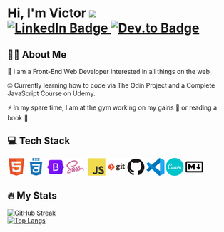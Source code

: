 <h1>
  Hi, I'm Victor
  <img src="https://media.giphy.com/media/hvRJCLFzcasrR4ia7z/giphy.gif" width="30px"/>
  <div id="badges">
    <a href="https://linkedin.com/in/victor-ikee">
      <img src="https://img.shields.io/badge/LinkedIn-blue?style=for-the-badge&logo=linkedin&logoColor=white" alt="LinkedIn Badge"/>
    </a>
    <a href="https://dev.to/globoivic">
      <img src="https://img.shields.io/badge/Dev.to-black?style=for-the-badge&logo=dev.to&logoColor=black" alt="Dev.to Badge"/>
    </a>
  </div>
 </h1>
 
## 👨‍💻 About Me
🔭 I am a Front-End Web Developer interested in all things on the web

🤓 Currently learning how to code via The Odin Project and a Complete JavaScript Course on Udemy.

⚡ In my spare time, I am at the gym working on my gains 💪 or reading a book 📖

## 💻 Tech Stack
<div>
  <img src="https://github.com/devicons/devicon/blob/master/icons/html5/html5-original.svg" title="HTML5" alt="HTML" width="40" height="40"/>
  <img src="https://github.com/devicons/devicon/blob/master/icons/css3/css3-plain-wordmark.svg" title="CSS3" alt="CSS" width="40" height="40"/>
  <img src="https://github.com/devicons/devicon/blob/master/icons/bootstrap/bootstrap-original.svg" title="Bootstrap" alt="Bootstrap" width="40" height="40"/>
  <img src="https://github.com/devicons/devicon/blob/master/icons/sass/sass-original.svg"  title="Saas" alt="Saas" width="40" height="40"/>&nbsp;
  <img src="https://github.com/devicons/devicon/blob/master/icons/javascript/javascript-original.svg" title="JavaScript" alt="JavaScript" width="40" height="40"/>
  <img src="https://github.com/devicons/devicon/blob/master/icons/git/git-original-wordmark.svg" title="Git" **alt="Git" width="40" height="40"/>
  <img src="https://github.com/devicons/devicon/blob/master/icons/github/github-original.svg" title="Github" **alt="Github" width="40" height="40"/>
  <img src="https://github.com/devicons/devicon/blob/master/icons/vscode/vscode-original.svg" title="VSCODE" **alt="VSCODE" width="40" height="40"/>
  <img src="https://github.com/devicons/devicon/blob/master/icons/canva/canva-original.svg" title="Canva" **alt="Canva" width="40" height="40"/>
  <img src="https://github.com/devicons/devicon/blob/master/icons/markdown/markdown-original.svg" title="Markdown" **alt="Markdown" width="40" height="40"/>
</div>

## 🔥 My Stats
[![GitHub Streak](http://github-readme-streak-stats.herokuapp.com?user=GloBoiVic&theme=algolia&hide_border=true&border_radius=4)](https://git.io/streak-stats) <br>
[![Top Langs](https://github-readme-stats.vercel.app/api/top-langs/?username=GloBoiVic&layout=compact&theme=algolia&hide_border=true&border_radius=4)](https://github.com/anuraghazra/github-readme-stats)
